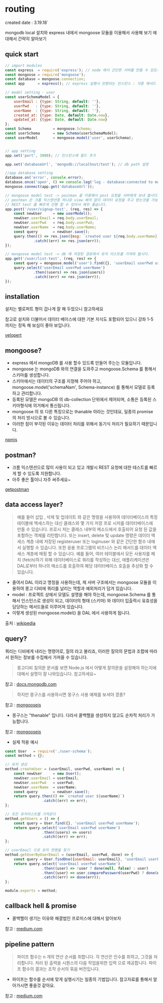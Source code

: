 # routing

created date : 3.19.18`

mongodb local 설치와 express 내에서 mongoose 모듈을 이용해서 사용해 보기 에 대해서 간략히 알아보기

## quick start
```javascript
// import modules
const express  = require('express'); // node 에서 간단한 서버를 만들 수 있도록 도와주는 모듈
const mongoose = require('mongoose');
const database = mongoose.connection;
const app      = express(); // express 실행시 반환되는 인스턴스 : 각종 메서드 들이 내장 되어 있음

// model setting - user
const userSchemaModel = {
	userEmail : {type: String, default: ''},
	userPwd   : {type: String, default: ''},
	userName  : {type: String, default: ''},
	created_at: {type: Date, default: Date.now},
	updated_at: {type: Date, default: Date.now}
};
const Schema          = mongoose.Schema;
const userSchema      = new Schema(userSchemaModel);
const userModel       = mongoose.model('user', userSchema);


// app setting
app.set('port', 3000); // 인스턴스에 필드 추가

app.set('databaseUrl', 'mongodb://localhost/test'); // db path 설정

//app database setting
database.on('error', console.error);
database.once('open', () => console.log('log - database:connected to mongo'));
mongoose.connect(app.get('databaseUrl'));

// mongoose model test -> postman 을 이용해서 post 요청을 서버에게 보내 봅시다.
// postman 은 크롬 익스텐션중 하나로 view 배치 없이 데이터 요청을 주고 받는것을 가능하게 해주는 툴입니다.
// REST test 를 빠르게 진행 할 수 있어서 매우 좋습니다.
app.post('/user/signup-test', (req, res) => {
	const newUser     = new userModel();
	newUser.userEmail = req.body.userEmail;
	newUser.userPwd   = req.body.userPwd;
	newUser.userName  = req.body.userName;
	const query       = newUser.save();
	query.then(() => res.json({msg: `created user ${req.body.userName}`}))
			 .catch((err) => res.json(err));
});

// mongoose model test -> db 에 저장된 경로에서 유저 리스트를 가져와 봅시다.
app.get('/user/list-test', (req, res) => {
	const query = mongoose.model('user').find({}, 'userEmail userPwd userName');
	query.select('userEmail userPwd userName')
			 .then((users) => res.json(users))
			 .catch((err) => res.json(err));
});
```

## installation

설치는 벨로퍼트 형이 겁나게 잘 해 두었으니 참고하세요

참고로 설치와 더불어서 데이터 베이스에 대한 기본 지식도 포함되어 있으니 강좌 1-5 까지는 정독 해 보심이 좋아 보입니다.

[velopert](https://velopert.com/436)

## mongoose?
* express 에서 mongoDB 를 사용 할수 있드록 만들어 주는는  모듈입니다.
* mongoose 는 mongoDB 와의 연결을 도와주고 mongoose.Schema 를 통해서 스키마를 생성합니다.
* 스키마에서는 데이터의 구조를 지정해 주어야 하고, mongoose.model('schemaNam', Schema-instance) 를 통해서 모델로 등록하고 관리합니다. 
* 등록된 모델은 mongoDB 의 db-collection 단위에서 제어되며, 소통은 등록된 스키마형식에 의거해서 통신됩니다.
* mongoose 의 또 다른 특징으로는 thanable 아라는 것인데요, 일종의 promise 의 처리 방시으로 볼 수 있습니다.
* 이러한 점이 부각된 이유는 데이터 처리를 위해서 동기식 처리가 필요하기 때문입니다.

[npmjs](https://www.npmjs.com/package/mongoose)

## postman?
* 크롬 익스텐션으로 많이 사용이 되고 있고 개발시 REST 요청에 대한 테스트를 빠르게 할 수 있도록 지원합니다.
* 아주 좋은 툴이니 자주 써주세요~ 

[getpostman](https://www.getpostman.com/products)


## data access layer?
> 예를 들어 삽입 , 삭제 및 업데이트 와 같은 명령을 사용하여 데이터베이스의 특정 테이블에 액세스하는 대신 클래스와 몇 가지 저장 프로 시저를 데이터베이스에 만들 수 있습니다.
> 프로시 저는 클래스 내부의 메소드에서 호출되어 요청 된 값을 포함하는 객체를 리턴합니다.
> 또는 insert, delete 및 update 명령은 데이터 액세스 계층 내에 저장된 registeruser 또는 loginuser 와 같은 간단한 함수 내에서 실행할 수 있습니다.
> 또한 응용 프로그램의 비즈니스 논리 메서드를 데이터 액세스 계층에 매핑 할 수 있습니다. 예를 들어, 여러 테이블에서 모든 사용자를 페치 (fetch)하기 위해 데이터베이스로 쿼리를 작성하는 대신, 애플리케이션은 DAL로부터 하나의 메소드를 호출하여 해당 데이터베이스 호출을 추상화 할 수 있습니다.

* 줄여서 DAL 이라고 명칭을 사용하는데, 제 서버 구조에서는 mongoose 모듈을 이용하여 몽고 디비에 쿼리를 날리는 역할과 예외처리가 담겨 있습니다.
* model : 프로젝트 상에서 모델도 설명을 해야 하는데, mongoose.Schema 를 통해서 인스턴스로 생성이 되고, 데이터의 형태 (스키마) 와 데이터 입출력시 유효성을 담당하는 메서드들로 이루어져 있습니다.
* 이렇게 생성된 mongoose.model() 을 DAL 에서 사용하게 됩니다.

출처 : [wikipedia](https://en.wikipedia.org/wiki/Data_access_layer)

## query?
쿼리는 디비에게 내리는 명령어로, 질의 라고 불리죠, 이러한 질의의 문법과 조합에 따라서 원하는 정보를 수집해서 가져올 수 있습니다.

> 몽고디비 질의문 문서를 보면 Node.js 에서 어떻게 잘의문을 설정해야 하는지에 대해서 설명이 잘 나와있습니다. 참고하세요~

참고 : [docs.mongodb.com](https://docs.mongodb.com/manual/tutorial/query-documents/)

> 하지만 몽구스를 사용하시면 몽구스 사용 예제를 보셔야 겠죵?

참고 : [mongoosejs](http://mongoosejs.com/docs/queries.html)

* 몽구스는 "thenable" 입니다. 다라서 콜백핼을 생성하지 않고도 순차적 처리가 가능합니다.

참고 : [mongoosejs](http://mongoosejs.com/docs/promises.html)

* 실제 적용 예시

```javascript
const User   = require('./user-schema');
const method = {};

// 유저 생성
method.createUser = (userEmail, userPwd, userName) => {
	const newUser     = new User();
	newUser.userEmail = userEmail;
	newUser.userPwd   = userPwd;
	newUser.userName  = userName;
	const query       = newUser.save();
	return query.then(() => `created user ${userName}`)
                 .catch((err) => err);
};

// 모든 유저리스트를 가져온다
method.getUsers = () => {
	const query = User.find({}, 'userEmail userPwd userName');
	return query.select('userEmail userPwd userName')
                 .then((users) => users)
                 .catch((err) => err);
};

// userEmail 으로 유저 한명을 찾기
method.getUserByUserEmail = (userEmail, userPwd, done) => {
	const query = User.findOne({userEmail: userEmail}, 'userEmail userPwd userName');
	return query.select('userEmail userPwd userName')
	             .then((user) => !user ? done(null, false) : user)
                 .then((user) => user.comparePassword(userPwd) ? done(null, user) : done(null, false))
                 .catch((err) => done(err));
};

module.exports = method;
```

## callback hell & promise
* 콜백헬이 생기는 이유와 해결법인 프로미스에 대해서 알아보자

참고 : [medium.com](https://medium.com/@pitzcarraldo/callback-hell-%EA%B3%BC-promise-pattern-471976ffd139)

## pipeline pattern

> 파이프 함수는 n 개의 연산 순서를 취합니다. 각 연산은 인수를 취하고, 그것을 처리합니다.
> 처리 된 출력을 시퀀스의 다음 작업을위한 입력 으로 제공합니다.
> 파이프 함수의 결과는 조작 순서의 묶음 버전입니다.

* 파이프는 함수를 순서에 맞게 실행시기는 일종의 기법입니다. 참고자료를 통해서 알아가시면 좋을것 같아요.

참고 : [medium.com](https://medium.com/@venomnert/pipe-function-in-javascript-8a22097a538e)
